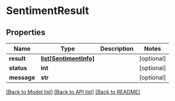 # SentimentResult

## Properties
Name | Type | Description | Notes
------------ | ------------- | ------------- | -------------
**result** | [**list[SentimentInfo]**](SentimentInfo.md) |  | [optional] 
**status** | **int** |  | [optional] 
**message** | **str** |  | [optional] 

[[Back to Model list]](../README.md#documentation-for-models) [[Back to API list]](../README.md#documentation-for-api-endpoints) [[Back to README]](../README.md)

